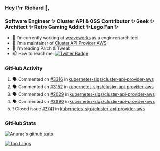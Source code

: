 ### Hey I'm Richard 👋, 

<h3 align="left">Software Engineer ✨ Cluster API & OSS Contributor ✨ Geek ✨ Architect ✨ Retro Gaming Addict ✨ Lego Fan ✨</h3>

- 🔭 I’m currently working at [weaveworks](https://github.com/weaveworks) as a engineer/architect
- 👯 I’m a maintainer of [Cluster API Provider AWS](https://github.com/kubernetes-sigs/cluster-api-provider-aws)
- 💬 I'm reading [Patch & Tweak](https://bjooks.com/products/patch-tweak-exploring-modular-synthesis)
- 📫 How to reach me: [![Twitter Badge](https://img.shields.io/badge/-@fruit_case-00acee?style=flat&logo=Twitter&logoColor=white)](https://twitter.com/intent/follow?screen_name=fruit_case "Follow on Twitter")

### GitHub Activity 

<!--START_SECTION:activity-->
1. 🗣 Commented on [#3316](https://github.com/kubernetes-sigs/cluster-api-provider-aws/issues/3316) in [kubernetes-sigs/cluster-api-provider-aws](https://github.com/kubernetes-sigs/cluster-api-provider-aws)
2. 🗣 Commented on [#3152](https://github.com/kubernetes-sigs/cluster-api-provider-aws/issues/3152) in [kubernetes-sigs/cluster-api-provider-aws](https://github.com/kubernetes-sigs/cluster-api-provider-aws)
3. 🗣 Commented on [#2029](https://github.com/kubernetes-sigs/cluster-api-provider-aws/issues/2029) in [kubernetes-sigs/cluster-api-provider-aws](https://github.com/kubernetes-sigs/cluster-api-provider-aws)
4. 🗣 Commented on [#2990](https://github.com/kubernetes-sigs/cluster-api-provider-aws/issues/2990) in [kubernetes-sigs/cluster-api-provider-aws](https://github.com/kubernetes-sigs/cluster-api-provider-aws)
5. ❗️ Closed issue [#2741](https://github.com/kubernetes-sigs/cluster-api-provider-aws/issues/2741) in [kubernetes-sigs/cluster-api-provider-aws](https://github.com/kubernetes-sigs/cluster-api-provider-aws)
<!--END_SECTION:activity-->

### GitHub Stats

[![Anurag's github stats](https://github-readme-stats.vercel.app/api?username=richardcase&count_private=true&show_icons=true)](https://github.com/anuraghazra/github-readme-stats)

[![Top Langs](https://github-readme-stats.vercel.app/api/top-langs/?username=richardcase&hide=html&layout=compact)](https://github.com/anuraghazra/github-readme-stats)
